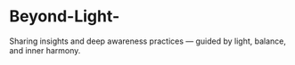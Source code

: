# Beyond-Light-
Sharing insights and deep awareness practices — guided by light, balance, and inner harmony.
